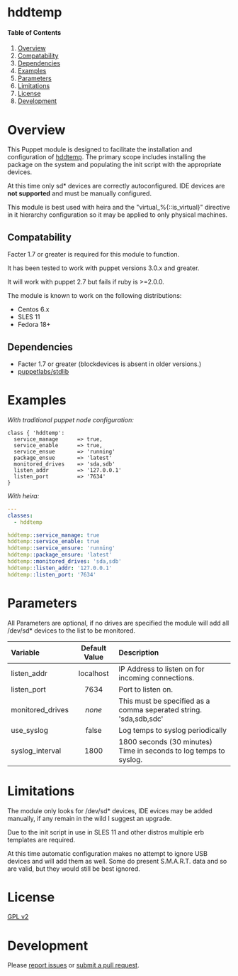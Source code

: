 # hddtemp

#### Table of Contents

1. [Overview](#overview)
2. [Compatability](#Compatability)
3. [Dependencies](#dependencies)
4. [Examples](#examples)
5. [Parameters](#parameters)
6. [Limitations](#limitations)
7. [License](#license)
8. [Development](#development)


# Overview

This Puppet module is designed to facilitate the installation and configuration of [hddtemp](https://savannah.nongnu.org/projects/hddtemp/). The primary scope includes installing the package on the system and populating the init script with the appropriate devices.

At this time only sd* devices are correctly autoconfigured. IDE devices are **not supported** and
must be manually configured.

This module is best used with heira and the "virtual_%{::is_virtual}" directive in it hierarchy configuration so it may be applied to only physical machines. 

## Compatability

Facter 1.7 or greater is required for this module to function.

It has been tested to work with puppet versions 3.0.x and greater.

It will work with puppet 2.7 but fails if ruby is >=2.0.0.

The module is known to work on the following distributions:
* Centos 6.x
* SLES 11
* Fedora 18+
 
## Dependencies

- Facter 1.7 or greater (blockdevices is absent in older versions.)
- [puppetlabs/stdlib](https://github.com/puppetlabs/puppetlabs-stdlib)


# Examples

*With traditional puppet node configuration:*

```puppet
class { 'hddtemp':
  service_manage      => true,
  service_enable      => true,
  service_ensue       => 'running'
  package_ensue       => 'latest'
  monitored_drives    => 'sda,sdb'
  listen_addr         => '127.0.0.1'
  listen_port         => '7634'
}
```

*With heira:*

```yaml
---
classes:
  - hddtemp

hddtemp::service_manage: true
hddtemp::service_enable: true
hddtemp::service_ensure: 'running'
hddtemp::package_ensure: 'latest'
hddtemp::monitored_drives: 'sda,sdb'
hddtemp::listen_addr: '127.0.0.1'
hddtemp::listen_port: '7634'
```


# Parameters

All Parameters are optional, if no drives are specified the module will add all /dev/sd*
devices to the list to be monitored. 

|Variable | Default Value | Description |
|:--------|:-------------:|:------------|
| listen\_addr 		| localhost | IP Address to listen on for incoming connections. |
| listen\_port 		| 7634		| Port to listen on. |
| monitored\_drives | *none*	| This must be specified as a comma seperated string. 'sda,sdb,sdc' |
| use\_syslog 		| false 	| Log temps to syslog periodically | 
| syslog\_interval 	| 1800 | 1800 seconds (30 minutes) Time in seconds to log temps to syslog. |

# Limitations

The module only looks for /dev/sd* devices, IDE evices may be added manually, if any remain in
the wild I suggest an upgrade.

Due to the init script in use in SLES 11 and other distros multiple erb templates are required.

At this time automatic configuration makes no attempt to ignore USB devices and will add them as
well. Some do present S.M.A.R.T. data and so are valid, but they would still be best ignored.

# License

[GPL v2](http://www.gnu.org/licenses/gpl-2.0.html)

# Development

Please [report issues](https://github.com/djjudas21/puppet-hddtemp) or [submit a pull request](https://github.com/djjudas21/puppet-hddtemp/pulls).
